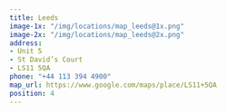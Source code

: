 ```yaml
---
title: Leeds
image-1x: "/img/locations/map_leeds@1x.png"
image-2x: "/img/locations/map_leeds@2x.png"
address:
- Unit 5
- St David’s Court
- LS11 5QA
phone: "+44 113 394 4900"
map_url: https://www.google.com/maps/place/LS11+5QA
position: 4
---
```


